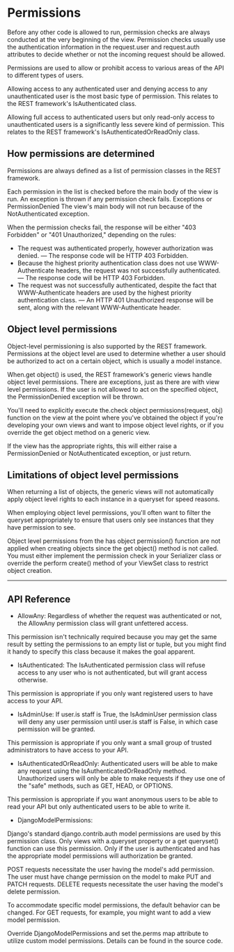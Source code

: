 # Permissions

Before any other code is allowed to run, permission checks are always conducted at the very beginning of the view. Permission checks usually use the authentication information in the request.user and request.auth attributes to decide whether or not the incoming request should be allowed.

Permissions are used to allow or prohibit access to various areas of the API to different types of users.

Allowing access to any authenticated user and denying access to any unauthenticated user is the most basic type of permission. This relates to the REST framework's IsAuthenticated class.

Allowing full access to authenticated users but only read-only access to unauthenticated users is a significantly less severe kind of permission. This relates to the REST framework's IsAuthenticatedOrReadOnly class.

## How permissions are determined

Permissions are always defined as a list of permission classes in the REST framework.

Each permission in the list is checked before the main body of the view is run. An exception is thrown if any permission check fails. Exceptions or PermissionDenied The view's main body will not run because of the NotAuthenticated exception.

When the permission checks fail, the response will be either "403 Forbidden" or "401 Unauthorized," depending on the rules:

- The request was authenticated properly, however authorization was denied. — The response code will be HTTP 403 Forbidden.
- Because the highest priority authentication class does not use WWW-Authenticate headers, the request was not successfully authenticated. — The response code will be HTTP 403 Forbidden.
- The request was not successfully authenticated, despite the fact that WWW-Authenticate headers are used by the highest priority authentication class. — An HTTP 401 Unauthorized response will be sent, along with the relevant WWW-Authenticate header.

## Object level permissions

Object-level permissioning is also supported by the REST framework. Permissions at the object level are used to determine whether a user should be authorized to act on a certain object, which is usually a model instance.

When.get object() is used, the REST framework's generic views handle object level permissions. There are exceptions, just as there are with view level permissions. If the user is not allowed to act on the specified object, the PermissionDenied exception will be thrown.

You'll need to explicitly execute the.check object permissions(request, obj) function on the view at the point where you've obtained the object if you're developing your own views and want to impose object level rights, or if you override the get object method on a generic view.

If the view has the appropriate rights, this will either raise a PermissionDenied or NotAuthenticated exception, or just return.

## Limitations of object level permissions

When returning a list of objects, the generic views will not automatically apply object level rights to each instance in a queryset for speed reasons.

When employing object level permissions, you'll often want to filter the queryset appropriately to ensure that users only see instances that they have permission to see.

Object level permissions from the has object permission() function are not applied when creating objects since the get object() method is not called. You must either implement the permission check in your Serializer class or override the perform create() method of your ViewSet class to restrict object creation.

---------

## API Reference

- AllowAny: Regardless of whether the request was authenticated or not, the AllowAny permission class will grant unfettered access.

This permission isn't technically required because you may get the same result by setting the permissions to an empty list or tuple, but you might find it handy to specify this class because it makes the goal apparent.

- IsAuthenticated: The IsAuthenticated permission class will refuse access to any user who is not authenticated, but will grant access otherwise.

This permission is appropriate if you only want registered users to have access to your API.

- IsAdminUse: If user.is staff is True, the IsAdminUser permission class will deny any user permission until user.is staff is False, in which case permission will be granted.

This permission is appropriate if you only want a small group of trusted administrators to have access to your API.

- IsAuthenticatedOrReadOnly: Authenticated users will be able to make any request using the IsAuthenticatedOrReadOnly method. Unauthorized users will only be able to make requests if they use one of the "safe" methods, such as GET, HEAD, or OPTIONS.

This permission is appropriate if you want anonymous users to be able to read your API but only authenticated users to be able to write it.

- DjangoModelPermissions:

Django's standard django.contrib.auth model permissions are used by this permission class. Only views with a.queryset property or a get queryset() function can use this permission. Only if the user is authenticated and has the appropriate model permissions will authorization be granted.

POST requests necessitate the user having the model's add permission.
The user must have change permission on the model to make PUT and PATCH requests.
DELETE requests necessitate the user having the model's delete permission.

To accommodate specific model permissions, the default behavior can be changed. For GET requests, for example, you might want to add a view model permission.

Override DjangoModelPermissions and set the.perms map attribute to utilize custom model permissions. Details can be found in the source code.

